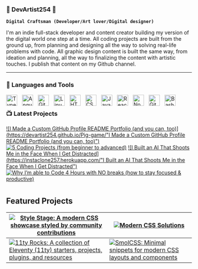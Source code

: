 ### 🌱 DevArtist254 🌱

**`Digital Craftsman (Developer/Art lover/Digital designer)`**

I'm an indie full-stack developer and content creator building my version of the digital world one step at a time. All coding projects are built from the ground up, from planning and designing all the way to solving real-life problems with code. All graphic design content is built the same way, from ideation and planning, all the way to finalizing the content with artistic touches. I publish that content on my Github channel.

---

### 🧰 Languages and Tools

<img align="left" alt="TypeScript" width="30px" style="padding-right:10px;" src="https://cdn.jsdelivr.net/gh/devicons/devicon/icons/typescript/typescript-plain.svg" />
<img align="left" alt="Angular" width="30px" style="padding-right:10px;" src="https://cdn.jsdelivr.net/gh/devicons/devicon/icons/angularjs/angularjs-plain.svg" />
<img align="left" alt="Git" width="30px" style="padding-right:10px;" src="https://cdn.jsdelivr.net/gh/devicons/devicon/icons/git/git-original.svg" />
<img align="left" alt="Linux" width="30px" style="padding-right:10px;" src="https://cdn.jsdelivr.net/gh/devicons/devicon/icons/linux/linux-original.svg" />
<img align="left" alt="HTML" width="30px" style="padding-right:10px;" src="https://cdn.jsdelivr.net/gh/devicons/devicon/icons/html5/html5-plain.svg" />
<img align="left" alt="CSS" width="30px" style="padding-right:10px;" src="https://cdn.jsdelivr.net/gh/devicons/devicon/icons/css3/css3-plain.svg" />
<img align="left" alt="JavaScript" width="30px" style="padding-right:10px;" src="https://cdn.jsdelivr.net/gh/devicons/devicon/icons/javascript/javascript-plain.svg" />
<img align="left" alt="React" width="30px" style="padding-right:10px;" src="https://cdn.jsdelivr.net/gh/devicons/devicon/icons/react/react-original.svg" />
<img align="left" alt="NodeJS" width="30px" style="padding-right:10px;" src="https://cdn.jsdelivr.net/gh/devicons/devicon/icons/nodejs/nodejs-original.svg" />
<img align="left" alt="GitHub" width="30px" style="padding-right:10px;" src="https://cdn.jsdelivr.net/gh/devicons/devicon/icons/github/github-original.svg" />
<img align="left" alt="Bash" width="30px" style="padding-right:10px;" src="https://cdn.jsdelivr.net/gh/devicons/devicon/icons/bash/bash-original.svg" />
<br />

### 📺 Latest Projects

<!-- BEGIN YOUTUBE-CARDS -->

[![I Made a Custom GitHub Profile README Portfolio (and you can, too)](https://devartist254.github.io/Pig-game/"I Made a Custom GitHub Profile README Portfolio (and you can, too)")](https://devartist254.github.io/Pig-game/)
[![5 Coding Projects (from beginner to advanced)](https://www.norwaafrica.com/ "5 Coding Projects (from beginner to advanced)")](https://www.norwaafrica.com/)
[![I Built an AI That Shoots Me in the Face When I Get Distracted](https://instaclone257.herokuapp.com/"I Built an AI That Shoots Me in the Face When I Get Distracted")](https://instaclone257.herokuapp.com/)
[![Why I’m able to Code 4 Hours with NO breaks (how to stay focused & productive)](https://devartist254.github.io/Bankist/ "Why I’m able to Code 4 Hours with NO breaks (how to stay focused & productive)")](https://devartist254.github.io/Bankist/)

<!-- END YOUTUBE-CARDS -->

#

## Featured Projects

| [![Style Stage: A modern CSS showcase styled by community contributions](https://stylestage.dev/social-img/home/Style%20Stage/)](https://stylestage.dev)  | [![Modern CSS Solutions](https://moderncss.dev/img/social/home.jpeg)](https://moderncss.dev)                               |
| --------------------------------------------------------------------------------------------------------------------------------------------------------- | -------------------------------------------------------------------------------------------------------------------------- |
| [![11ty Rocks: A collection of Eleventy (11ty) starters, projects, plugins, and resources](https://11ty.rocks/img/previews/home.png)](https://11ty.rocks) | [![SmolCSS: Minimal snippets for modern CSS layouts and components](https://smolcss.dev/smolcss.png)](https://smolcss.dev) |
